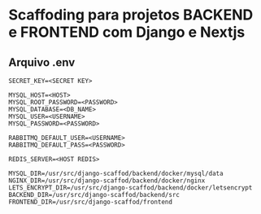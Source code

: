 # Scaffoding para projetos BACKEND e FRONTEND com Django e Nextjs


## Arquivo .env

```
SECRET_KEY=<SECRET KEY>

MYSQL_HOST=<HOST>
MYSQL_ROOT_PASSWORD=<PASSWORD>
MYSQL_DATABASE=<DB_NAME>
MYSQL_USER=<USERNAME>
MYSQL_PASSWORD=<PASSWORD>

RABBITMQ_DEFAULT_USER=<USERNAME>
RABBITMQ_DEFAULT_PASS=<PASSWORD>

REDIS_SERVER=<HOST REDIS>

MYSQL_DIR=/usr/src/django-scaffod/backend/docker/mysql/data
NGINX_DIR=/usr/src/django-scaffod/backend/docker/nginx
LETS_ENCRYPT_DIR=/usr/src/django-scaffod/backend/docker/letsencrypt
BACKEND_DIR=/usr/src/django-scaffod/backend/src
FRONTEND_DIR=/usr/src/django-scaffod/frontend
```